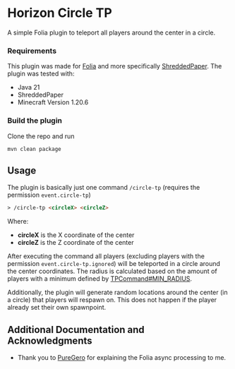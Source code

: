 # Horizon Circle TP

A simple Folia plugin to teleport all players around the center in a circle.

### Requirements

This plugin was made for [Folia](https://papermc.io/software/folia) and more specifically [ShreddedPaper](https://github.com/MultiPaper/ShreddedPaper).
The plugin was tested with:

* Java 21
* ShreddedPaper
* Minecraft Version 1.20.6

### Build the plugin

Clone the repo and run

```shell
mvn clean package
```

## Usage

The plugin is basically just one command ``/circle-tp`` (requires the permission ``event.circle-tp``)

```html
> /circle-tp <circleX> <circleZ>
```

Where:
- **circleX** is the X coordinate of the center
- **circleZ** is the Z coordinate of the center

After executing the command all players (excluding players with the permission ``event.circle-tp.ignored``) will be teleported in a circle around the center coordinates.
The radius is calculated based on the amount of players with a minimum defined by [TPCommand#MIN_RADIUS](https://github.com/DerEingerostete/HorizonCircleTP/blob/master/src/main/java/de/dereingerostete/circletp/command/TPCommand.java#L32).

Additionally, the plugin will generate random locations around the center (in a circle) that players will respawn on. This does not happen if the player already set their own spawnpoint.

## Additional Documentation and Acknowledgments

* Thank you to [PureGero](https://github.com/PureGero) for explaining the Folia async processing to me.
